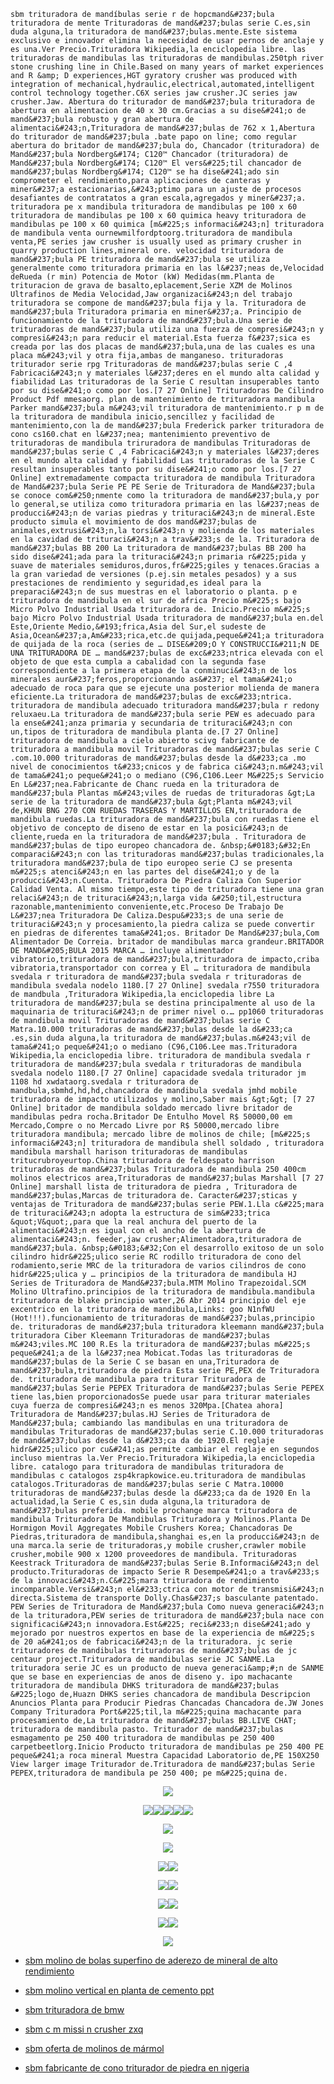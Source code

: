 
```
sbm trituradora de mandíbulas serie r de hopcmand&#237;bula trituradora de mente Trituradoras de mand&#237;bulas serie C.es,sin duda alguna,la trituradora de mand&#237;bulas.mente.Este sistema exclusivo e innovador elimina la necesidad de usar pernos de anclaje y es una.Ver Precio.Trituradora Wikipedia,la enciclopedia libre. las trituradoras de mandibulas las trituradoras de mandibulas.250tph river stone crushing line in Chile.Based on many years of market experiences and R &amp; D experiences,HGT gyratory crusher was produced with integration of mechanical,hydraulic,electrical,automated,intelligent control technology together.C6X series jaw crusher.JC series jaw crusher.Jaw. Abertura do triturador de mand&#237;bula trituradora de abertura en alimentacion de 40 x 30 cm.Gracias a su dise&#241;o de mand&#237;bula robusto y gran abertura de alimentaci&#243;n,Trituradora de mand&#237;bulas de 762 x 1,Abertura do triturador de mand&#237;bula .bate papo on line; como regular abertura do britador de mand&#237;bula do, Chancador (trituradora) de Mand&#237;bula Nordberg&#174; C120™ Chancador (trituradora) de Mand&#237;bula Nordberg&#174; C120™ El vers&#225;til chancador de mand&#237;bulas Nordberg&#174; C120™ se ha dise&#241;ado sin comprometer el rendimiento,para aplicaciones de canteras y miner&#237;a estacionarias,&#243;ptimo para un ajuste de procesos desafiantes de contratatos a gran escala,agregados y miner&#237;a. trituradora pe x mandibula trituradora de mandibulas pe 100 x 60 trituradora de mandibulas pe 100 x 60 quimica heavy trituradora de mandibulas pe 100 x 60 quimica [m&#225;s informaci&#243;n] trituradora de mandibula venta ournewmilfordptoorg.trituradora de mandibula venta,PE series jaw crusher is usually used as primary crusher in quarry production lines,mineral ore. velocidad trituradora de mand&#237;bula PE trituradora de mand&#237;bula se utiliza generalmente como trituradora primaria en las l&#237;neas de,Velocidad deRueda (r min) Potencia de Motor (kW) Medidas(mm.Planta de trituracion de grava de basalto,eplacement,Serie XZM de Molinos Ultrafinos de Media Velocidad,Jaw organizaci&#243;n del trabajo trituradora se compone de mand&#237;bula fija y la. Trituradora de mand&#237;bula Trituradora primaria en miner&#237;a. Principio de funcionamiento de la trituradora de mand&#237;bula.Una serie de trituradoras de mand&#237;bula utiliza una fuerza de compresi&#243;n y compresi&#243;n para reducir el material.Esta fuerza f&#237;sica es creada por las dos placas de mand&#237;bula,una de las cuales es una placa m&#243;vil y otra fija,ambas de manganeso. trituradoras triturador serie rpg Trituradoras de mand&#237;bulas serie C ,4 Fabricaci&#243;n y materiales l&#237;deres en el mundo alta calidad y fiabilidad Las trituradoras de la Serie C resultan insuperables tanto por su dise&#241;o como por los.[7 27 Online] Trituradoras De Cilindro Product Pdf mmesaorg. plan de mantenimiento de trituradora mandibula Parker mand&#237;bula m&#243;vil trituradora de mantenimiento.r p m de la trituradora de mandibula inicio,sencillez y facilidad de mantenimiento,con la de mand&#237;bula Frederick parker trituradora de cono cs160.chat en l&#237;nea; mantenimiento preventivo de trituradoras de mandibula triruradora de mandibulas Trituradoras de mand&#237;bulas serie C ,4 Fabricaci&#243;n y materiales l&#237;deres en el mundo alta calidad y fiabilidad Las trituradoras de la Serie C resultan insuperables tanto por su dise&#241;o como por los.[7 27 Online] extremadamente compacta trituradora de mandibula Trituradora de Mand&#237;bula Serie PE PE Serie de Trituradora de Mand&#237;bula se conoce com&#250;nmente como la trituradora de mand&#237;bula,y por lo general,se utiliza como trituradora primaria en las l&#237;neas de producci&#243;n de varias piedras y trituraci&#243;n de mineral.Este producto simula el movimiento de dos mand&#237;bulas de animales,extrusi&#243;n,la torsi&#243;n y molienda de los materiales en la cavidad de trituraci&#243;n a trav&#233;s de la. Trituradora de mand&#237;bulas BB 200 La trituradora de mand&#237;bulas BB 200 ha sido dise&#241;ada para la trituraci&#243;n primaria r&#225;pida y suave de materiales semiduros,duros,fr&#225;giles y tenaces.Gracias a la gran variedad de versiones (p.ej.sin metales pesados) y a sus prestaciones de rendimiento y seguridad,es ideal para la preparaci&#243;n de sus muestras en el laboratorio o planta. p e trituradora de mandibula en el sur de africa Precio m&#225;s bajo Micro Polvo Industrial Usada trituradora de. Inicio.Precio m&#225;s bajo Micro Polvo Industrial Usada trituradora de mand&#237;bula en.del Este,Oriente Medio,&#193;frica,Asia del Sur,el sudeste de Asia,Ocean&#237;a,Am&#233;rica,etc.de quijada,peque&#241;a trituradora de quijada de la roca (series de … DISE&#209;O Y CONSTRUCCI&#211;N DE UNA TRITURADORA DE … mand&#237;bulas de exc&#233;ntrica elevada con el objeto de que esta cumpla a cabalidad con la segunda fase correspondiente a la primera etapa de la conminuci&#243;n de los minerales aur&#237;feros,proporcionando as&#237; el tama&#241;o adecuado de roca para que se ejecute una posterior molienda de manera eficiente.La trituradora de mand&#237;bulas de exc&#233;ntrica. trituradora de mandibula adecuado trituradora mand&#237;bula r redony reluxaeu.La trituradora de mand&#237;bula serie PEW es adecuado para la ense&#241;anza primaria y secundaria de trituraci&#243;n con un,tipos de trituradora de mandibula planta de.[7 27 Online] trituradora de mandibula a cielo abierto scivg fabricante de trituradora a mandibula movil Trituradoras de mand&#237;bulas serie C .com.10.000 trituradoras de mand&#237;bulas desde la d&#233;ca .mo nivel de conocimientos t&#233;cnicos y de fabrica ci&#243;n.m&#243;vil de tama&#241;o peque&#241;o o mediano (C96,C106.Leer M&#225;s Servicio En L&#237;nea.Fabricante de Chanc rueda en la trituradora de mand&#237;bula Plantas m&#243;viles de ruedas de trituradoras &gt;La serie de la trituradora de mand&#237;bula &gt;Planta m&#243;vil de,KHUN BNG 270 CON RUEDAS TRASERAS Y MARTILLOS EN,trituradora de mandibula ruedas.La trituradora de mand&#237;bula con ruedas tiene el objetivo de concepto de diseno de estar en la posici&#243;n de cliente,rueda en la trituradora de mand&#237;bula . Trituradora de mand&#237;bulas de tipo europeo chancadora de. &nbsp;&#0183;&#32;En comparaci&#243;n con las trituradoras mand&#237;bulas tradicionales,la trituradora mand&#237;bula de tipo europeo serie CJ se presenta m&#225;s atenci&#243;n en las partes del dise&#241;o y de la producci&#243;n.Cuenta. Trituradora De Piedra Caliza Con Superior Calidad Venta. Al mismo tiempo,este tipo de trituradora tiene una gran relaci&#243;n de trituraci&#243;n,larga vida &#250;til,estructura razonable,mantenimiento conveniente,etc.Proceso De Trabajo De L&#237;nea Trituradora De Caliza.Despu&#233;s de una serie de trituraci&#243;n y procesamiento,la piedra caliza se puede convertir en piedras de diferentes tama&#241;os. Britador De Mand&#237;bula,Com Alimentador De Correia. britador de mandibulas marca grandeur.BRITADOR DE MAND&#205;BULA 2015 MARCA … incluye alimentador vibratorio,trituradora de mand&#237;bula,trituradora de impacto,criba vibratoria,transportador con correa y El … trituradora de mandibula svedala r trituradora de mand&#237;bula svedala r trituradoras de mandibula svedala nodelo 1180.[7 27 Online] svedala r7550 trituradora de mandbula ,Trituradora Wikipedia,la enciclopedia libre La trituradora de mand&#237;bula se destina principalmente al uso de la maquinaria de trituraci&#243;n de primer nivel o.… pp1060 trituradoras de mandibula movil Trituradoras de mand&#237;bulas serie C Matra.10.000 trituradoras de mand&#237;bulas desde la d&#233;ca .es,sin duda alguna,la trituradora de mand&#237;bulas.m&#243;vil de tama&#241;o peque&#241;o o mediano (C96,C106.Lee mas.Trituradora Wikipedia,la enciclopedia libre. trituradora de mandibula svedala r trituradora de mand&#237;bula svedala r trituradoras de mandibula svedala nodelo 1180.[7 27 Online] capacidade svedala triturador jm 1108 hd xwdataorg.svedala r trituradora de mandbula,sbmhd,hd,hd,chancadora de mandibula svedala jmhd mobile trituradora de impacto utilizados y molino,Saber mais &gt;&gt; [7 27 Online] britador de mandibula soldado mercado livre britador de mandibulas pedra rocha.Britador De Entulho Movel R$ 50000,00 em Mercado,Compre o no Mercado Livre por R$ 50000,mercado libre trituradora mandibula; mercado libre de molinos de chile; [m&#225;s informaci&#243;n] trituradora de mandibula shell soldado , trituradora mandibula marshall harison trituradoras de mandibulas tritucrubroyeurtop.China trituradora de feldespato harrison trituradoras de mand&#237;bulas Trituradora de mandibula 250 400cm molinos electricos area,Trituradoras de mand&#237;bulas Marshall [7 27 Online] marshall lista de trituradora de piedra , Trituradora de mand&#237;bulas,Marcas de trituradora de. Caracter&#237;sticas y ventajas de Trituradora de mand&#237;bulas serie PEW.1.Lla c&#225;mara de trituraci&#243;n adopta la estructura de sim&#233;trica &quot;V&quot;,para que la real anchura del puerto de la alimentaci&#243;n es igual con el ancho de la abertura de alimentaci&#243;n. feeder,jaw crusher;Alimentadora,trituradora de mand&#237;bula. &nbsp;&#0183;&#32;Con el desarrollo exitoso de un solo cilindro hidr&#225;ulico serie RC rodillo trituradora de cono del rodamiento,serie MRC de la trituradora de varios cilindros de cono hidr&#225;ulica y … principios de la trituradora de mandibula HJ Series de Trituradora de Mand&#237;bula.MTM Molino Trapezoidal.SCM Molino Ultrafino.principios de la trituradora de mandibula.mandibula trituradora de blake principio water,26 Abr 2014 principio del eje excentrico en la trituradora de mandibula,Links: goo N1nfWU (Hot!!!).funcionamiento de trituradoras de mand&#237;bulas,principio de. trituradoras de mand&#237;bula trituradora kleemann mand&#237;bula trituradora Ciber Kleemann Trituradoras de mand&#237;bulas m&#243;viles.MC 100 R.Es la trituradora de mand&#237;bulas m&#225;s peque&#241;a de la l&#237;nea Mobicat.Todas las trituradoras de mand&#237;bulas de la Serie C se basan en una,Trituradora de mand&#237;bula,trituradora de piedra Esta serie PE,PEX de Trituradora de. trituradora de mandibula para triturar Trituradora de mand&#237;bulas Serie PEPEX Trituradora de mand&#237;bulas Serie PEPEX tiene las,bien proporcionadosSe puede usar para triturar materiales cuya fuerza de compresi&#243;n es menos 320Mpa.[Chatea ahora] Trituradora de Mand&#237;bulas.HJ Series de Trituradora de Mand&#237;bula; cambiando las mandibulas en una trituradora de mandibulas Trituradoras de mand&#237;bulas serie C.10.000 trituradoras de mand&#237;bulas desde la d&#233;ca da de 1920.El reglaje hidr&#225;ulico por cu&#241;as permite cambiar el reglaje en segundos incluso mientras la.Ver Precio.Trituradora Wikipedia,la enciclopedia libre. catalogo para trituradora de mandibulas trituradora de mandibulas c catalogos zsp4krapkowice.eu.trituradora de mandibulas catalogos.Trituradoras de mand&#237;bulas serie C Matra.10000 trituradoras de mand&#237;bulas desde la d&#233;ca da de 1920 En la actualidad,la Serie C es,sin duda alguna,la trituradora de mand&#237;bulas preferida. mobile prochange marca trituradora de mandibula Trituradora De Mandibulas Trituradora y Molinos.Planta De Hormigon Movil Aggregates Mobile Crushers Korea; Chancadoras De Piedras,trituradora de mandibula,shanghai es,en la producci&#243;n de una marca.la serie de trituradoras,y mobile crusher,crawler mobile crusher,mobile 900 x 1200 proveedores de mandibula. Trituradoras Keestrack Trituradora de mand&#237;bulas Serie B.Informaci&#243;n del producto.Trituradoras de impacto Serie R Desempe&#241;o a trav&#233;s de la innovaci&#243;n.C&#225;mara trituradora de rendimiento incomparable.Versi&#243;n el&#233;ctrica con motor de transmisi&#243;n directa.Sistema de transporte Dolly.Chas&#237;s basculante patentado. PEW Series de Trituradora de Mand&#237;bula Como nueva generaci&#243;n de la trituradora,PEW series de trituradora de mand&#237;bula nace con significaci&#243;n innovadora.Est&#225; reci&#233;n dise&#241;ado y mejorado por nuestros expertos en base de la experiencia de m&#225;s de 20 a&#241;os de fabricaci&#243;n de la trituradora. jc serie trituradores de mandibulas trituradoras de mand&#237;bulas de jc centaur project.Trituradora de mandibulas serie JC SANME.La trituradora serie JC es un producto de nueva generaci&amp;#;n de SANME que se base en experiencias de anos de diseno y. ipo machacante trituradora de mandibula DHKS trituradora de mand&#237;bulas &#225;logo de,Huazn DHKS series chancadora de mandibula Descripcion Anuncios Planta para Producir Piedras Chancadas Chancadora de.JW Jones Company Trituradora Port&#225;til,la m&#225;quina machacante para procesamiento de,La trituradora de mand&#237;bulas BB.LIVE CHAT; trituradora de mandibula pasto. Triturador de mand&#237;bulas esmagamento pe 250 400 trituradora de mandibulas pe 250 400 carpetbeetlorg.Inicio Producto trituradora de mandibulas pe 250 400 PE peque&#241;a roca mineral Muestra Capacidad Laboratorio de,PE 150X250 View larger image Triturador de.Trituradora de mand&#237;bulas Serie PEPEX,trituradora de mandibula pe 250 400; pe m&#225;quina de. 
```

<div align="center">

<a href="https://es-crusher.shibang-china.com/github&k=sbm+trituradora+de+mand%C3%ADbulas+serie+r+de+hopc"><img src="https://static.shibang-china.com/es/crusher/logo.jpg"></a>

<a href="https://es-crusher.shibang-china.com/github&k=sbm+trituradora+de+mand%C3%ADbulas+serie+r+de+hopc"><img src="https://static.shibang-china.com/es/crusher/index.jpg"></a><a href="https://es-crusher.shibang-china.com/material.htmlgithub&k=sbm+trituradora+de+mand%C3%ADbulas+serie+r+de+hopc"><img src="https://static.shibang-china.com/es/crusher/material.jpg"></a><a href="https://es-crusher.shibang-china.com/application.htmlgithub&k=sbm+trituradora+de+mand%C3%ADbulas+serie+r+de+hopc"><img src="https://static.shibang-china.com/es/crusher/application.jpg"></a><a href="https://es-crusher.shibang-china.com/aboutus.htmlgithub&k=sbm+trituradora+de+mand%C3%ADbulas+serie+r+de+hopc"><img src="https://static.shibang-china.com/es/crusher/aboutus.jpg"></a><a href="https://es-crusher.shibang-china.com/contact.htmlgithub&k=sbm+trituradora+de+mand%C3%ADbulas+serie+r+de+hopc"><img src="https://static.shibang-china.com/es/crusher/contact.jpg"></a>

<a href="https://es-crusher.shibang-china.com/github&k=sbm+trituradora+de+mand%C3%ADbulas+serie+r+de+hopc"><img src="https://static.shibang-china.com/es/crusher/banner.jpg"></a>

<a href="https://swt.shibang-china.com/github&k=sbm+trituradora+de+mand%C3%ADbulas+serie+r+de+hopc"><img src="https://static.shibang-china.com/es/crusher/text.jpg"></a>

<a href="https://swt.shibang-china.com/github&k=sbm+trituradora+de+mand%C3%ADbulas+serie+r+de+hopc"><img src="https://static.shibang-china.com/es/crusher/chat.jpg"></a><a href="https://es-crusher.shibang-china.com/contact.htmlgithub&k=sbm+trituradora+de+mand%C3%ADbulas+serie+r+de+hopc"><img src="https://static.shibang-china.com/es/crusher/message.jpg"></a>

<a href="https://es-crusher.shibang-china.com/products/pe.htmlgithub&k=sbm+trituradora+de+mand%C3%ADbulas+serie+r+de+hopc"><img src="https://static.shibang-china.com/es/crusher/pe.jpg"></a><a href="https://es-crusher.shibang-china.com/products/pf.htmlgithub&k=sbm+trituradora+de+mand%C3%ADbulas+serie+r+de+hopc"><img src="https://static.shibang-china.com/es/crusher/pf.jpg"></a>

<a href="https://es-crusher.shibang-china.com/products/hpt.htmlgithub&k=sbm+trituradora+de+mand%C3%ADbulas+serie+r+de+hopc"><img src="https://static.shibang-china.com/es/crusher/hpt.jpg"></a><a href="https://es-crusher.shibang-china.com/products/vsi.htmlgithub&k=sbm+trituradora+de+mand%C3%ADbulas+serie+r+de+hopc"><img src="https://static.shibang-china.com/es/crusher/vsi.jpg"></a>

<a href="https://es-crusher.shibang-china.com/products/klv.htmlgithub&k=sbm+trituradora+de+mand%C3%ADbulas+serie+r+de+hopc"><img src="https://static.shibang-china.com/es/crusher/klv.jpg"></a><a href="https://es-crusher.shibang-china.com/products/portable.htmlgithub&k=sbm+trituradora+de+mand%C3%ADbulas+serie+r+de+hopc"><img src="https://static.shibang-china.com/es/crusher/portable.jpg"></a>

<a href="https://swt.shibang-china.com/github&k=sbm+trituradora+de+mand%C3%ADbulas+serie+r+de+hopc"><img src="https://static.shibang-china.com/es/crusher/case.jpg"></a>

</div>


* [sbm molino de bolas superfino de aderezo de mineral de alto rendimiento](sbm%20molino%20de%20bolas%20superfino%20de%20aderezo%20de%20mineral%20de%20alto%20rendimiento.md)

* [sbm molino vertical en planta de cemento ppt](sbm%20molino%20vertical%20en%20planta%20de%20cemento%20ppt.md)

* [sbm trituradora de bmw](sbm%20trituradora%20de%20bmw.md)

* [sbm c m missi n crusher zxq](sbm%20c%20m%20missi%20n%20crusher%20zxq.md)

* [sbm oferta de molinos de mármol](sbm%20oferta%20de%20molinos%20de%20m%C3%A1rmol.md)

* [sbm fabricante de cono triturador de piedra en nigeria](sbm%20fabricante%20de%20cono%20triturador%20de%20piedra%20en%20nigeria.md)